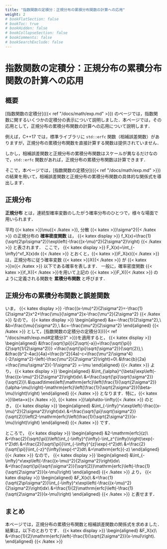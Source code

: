 ```yaml
---
title: "指数関数の定積分：正規分布の累積分布関数の計算への応用"
weight: 2
# bookFlatSection: false
# bookToc: true
# bookHidden: false
# bookCollapseSection: false
# bookComments: false
# bookSearchExclude: false
---
```


# 指数関数の定積分：正規分布の累積分布関数の計算への応用

## 概要

[指数関数の定積分]({{< ref "/docs/math/exp.md" >}}) のページでは，指数関数に関するいくつかの定積分の表示について説明しました．本ページでは，その応用として，正規分布の累積分布関数の計算への応用について説明します．

例えば，C++17 では，標準ライブラリに `std::erfc` 関数（相補誤差関数）がありますが，正規分布の累積分布関数を直接計算する関数は提供されていません．

しかし，相補誤差関数と正規分布の累積分布関数はスケールが異なるだけなので，`std::erfc` 関数があれば，正規分布の累積分布関数は計算できます．

そこで，本ページでは，[指数関数の定積分]({{< ref "/docs/math/exp.md" >}}) の結果を用いて，相補誤差関数と正規分布の累積分布関数の具体的な関係式を導出します．

## 正規分布

**正規分布** とは，連続型確率変数のしたがう確率分布のひとつで，様々な場面で用いられます．

平均 {{< katex >}}\mu{{< /katex >}}, 分散 {{< katex >}}\sigma^2{{< /katex >}} の正規分布の **確率密度関数** は，
{{< katex display >}}
f_X(x)=\frac{1}{\sqrt{2\pi\sigma^2}}\exp\left(-\frac{(x-\mu)^2}{2\sigma^2}\right)
{{< /katex >}}
と表されます．
ここで，
{{< katex display >}}
F_X(x)=\int_{-\infty}^xf_X(x)dx
{{< /katex >}}
とおくと，{{< katex >}}F_X(x){{< /katex >}} は，正規分布に従う確率変数 {{< katex >}}X{{< /katex >}} が {{< katex >}}x{{< /katex >}} 以下である確率を表します．
一般に，確率密度関数 {{< katex >}}f_X{{< /katex >}}を用いて上記の {{< katex >}}F_X{{< /katex >}} のように定義される関数を **累積分布関数** と呼びます．

## 正規分布の累積分布関数と誤差関数

いま，
{{< katex display >}}
-\frac{(x-\mu)^2}{2\sigma^2}=-\frac{1}{2\sigma^2}x^2+\frac{\mu}{\sigma^2}x-\frac{\mu^2}{2\sigma^2}
{{< /katex >}}
なので，
{{< katex display >}}
\begin{aligned}
  &a=-\frac{1}{2\sigma^2},\\
  &b=\frac{\mu}{\sigma^2},\\
  &c=-\frac{\mu^2}{2\sigma^2}
\end{aligned}
{{< /katex >}}
として，[指数関数の定積分の定積分3]({{< ref "/docs/math/exp.md#定積分3" >}})を適用すると，
{{< katex display >}}
\begin{aligned}
&\frac{\sqrt{\pi}}{2\sqrt{-a}}=\frac{\sqrt{\pi}}{2\sqrt{1/(2\sigma^2)}}
=\frac{\sqrt{\pi}\sqrt{\sigma^2}}{\sqrt{2}},\\
&\frac{b^2-4ac}{4a}=\frac{b^2}{4a}-c=\frac{\mu^2/\sigma^4}{-2/\sigma^2}-\left(-\frac{\mu^2}{2\sigma^2}\right)=0\\
&\frac{b}{2a}
=\frac{\mu/\sigma^2}{-1/\sigma^2}
=-\mu
\end{aligned}
{{< /katex >}}
より，
{{< katex display >}}
\begin{aligned}
&\int_{\alpha}^{\beta}\exp\left(-\frac{(x-\mu)^2}{2\sigma^2}\right)dx\\
&=\frac{\sqrt{\pi}\sqrt{\sigma^2}}{\sqrt{2}}\\
&\quad\times\left(\mathrm{erfc}\left(\frac{1}{\sqrt{2\sigma^2}}(\alpha-\mu)\right)-\mathrm{erfc}\left(\frac{1}{\sqrt{2\sigma^2}}(\beta-\mu)\right)\right)
\end{aligned}
{{< /katex >}}
となります．特に，{{< katex >}}\beta=x{{< /katex >}}, {{< katex >}}\alpha\to-\infty{{< /katex >}} のとき，
{{< katex display >}}
\begin{aligned}
&\int_{-\infty}^x\exp\left(-\frac{(x-\mu)^2}{2\sigma^2}\right)dx\\
&=\frac{\sqrt{\pi}\sqrt{\sigma^2}}{\sqrt{2}}\left(2-\mathrm{erfc}\left(\frac{1}{\sqrt{2\sigma^2}}(x-\mu)\right)\right)
\end{aligned}
{{< /katex >}}
です．

ところで，
{{< katex display >}}
\begin{aligned}
&2-\mathrm{erfc}(z)\\
&=\frac{2}{\sqrt{\pi}}\left(\int_{-\infty}^{\infty}-\int_z^{\infty}\right)\exp(-t^2)dt\\
&=\frac{2}{\sqrt{\pi}}\int_{-\infty}^{z}\exp(-t^2)dt\\
&=\frac{2}{\sqrt{\pi}}\int_{-z}^{\infty}\exp(-t^2)dt\\
&=\mathrm{erfc}(-z)
\end{aligned}
{{< /katex >}}
なので，
{{< katex display >}}
\begin{aligned}
&\int_{-\infty}^x\exp\left(-\frac{(x-\mu)^2}{2\sigma^2}\right)dx\\
&=\frac{\sqrt{\pi}\sqrt{\sigma^2}}{\sqrt{2}}\mathrm{erfc}\left(-\frac{1}{\sqrt{2\sigma^2}}(x-\mu)\right)
\end{aligned}
{{< /katex >}}
より，
{{< katex display >}}
\begin{aligned}
&F_X(x)\\
&=\frac{1}{\sqrt{2\pi\sigma^2}}\int_{-\infty}^x\exp\left(-\frac{(x-\mu)^2}{2\sigma^2}\right)dx\\
&=\frac{1}{2}\mathrm{erfc}\left(-\frac{1}{\sqrt{2\sigma^2}}(x-\mu)\right)
\end{aligned}
{{< /katex >}}
と表せます．

## まとめ

本ページでは，正規分布の累積分布関数と相補誤差関数の関係式を求めました．結果は，以下のとおりです．
{{< katex display >}}
\begin{aligned}
&F_X(x)\\
&=\frac{1}{2}\mathrm{erfc}\left(-\frac{1}{\sqrt{2\sigma^2}}(x-\mu)\right).
\end{aligned}
{{< /katex >}}
